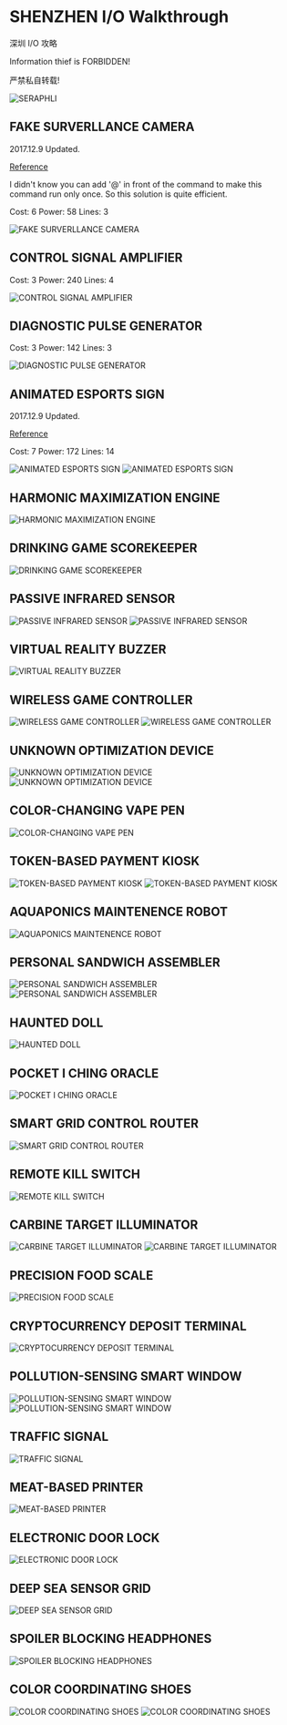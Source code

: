 # SHENZHEN I/O Walkthrough
深圳 I/O 攻略

Information thief is FORBIDDEN!

严禁私自转载!

![SERAPHLI](0.jpg)

## FAKE SURVERLLANCE CAMERA

2017.12.9 Updated.

[Reference][1]

I didn't know you can add '@' in front of the command to make this command run only once. So this solution is quite efficient.

Cost: 6 Power: 58 Lines: 3

![FAKE SURVERLLANCE CAMERA](1.jpg)

## CONTROL SIGNAL AMPLIFIER

Cost: 3 Power: 240 Lines: 4

![CONTROL SIGNAL AMPLIFIER](2.jpg)

## DIAGNOSTIC PULSE GENERATOR

Cost: 3 Power: 142 Lines: 3

![DIAGNOSTIC PULSE GENERATOR](3.jpg)

## ANIMATED ESPORTS SIGN

2017.12.9 Updated.

[Reference][1]

Cost: 7 Power: 172 Lines: 14

![ANIMATED ESPORTS SIGN](4.jpg)
![ANIMATED ESPORTS SIGN](4B.jpg)

## HARMONIC MAXIMIZATION ENGINE

![HARMONIC MAXIMIZATION ENGINE](5.jpg)

## DRINKING GAME SCOREKEEPER

![DRINKING GAME SCOREKEEPER](6.jpg)

## PASSIVE INFRARED SENSOR

![PASSIVE INFRARED SENSOR](7.jpg)
![PASSIVE INFRARED SENSOR](7B.jpg)

## VIRTUAL REALITY BUZZER

![VIRTUAL REALITY BUZZER](8.jpg)

## WIRELESS GAME CONTROLLER

![WIRELESS GAME CONTROLLER](9.jpg)
![WIRELESS GAME CONTROLLER](9B.jpg)

## UNKNOWN OPTIMIZATION DEVICE

![UNKNOWN OPTIMIZATION DEVICE](10.jpg)
![UNKNOWN OPTIMIZATION DEVICE](10B.jpg)

## COLOR-CHANGING VAPE PEN

![COLOR-CHANGING VAPE PEN](11.jpg)

## TOKEN-BASED PAYMENT KIOSK

![TOKEN-BASED PAYMENT KIOSK](12.jpg)
![TOKEN-BASED PAYMENT KIOSK](12B.jpg)

## AQUAPONICS MAINTENENCE ROBOT

![AQUAPONICS MAINTENENCE ROBOT](13.jpg)

## PERSONAL SANDWICH ASSEMBLER

![PERSONAL SANDWICH ASSEMBLER](14.jpg)
![PERSONAL SANDWICH ASSEMBLER](14B.jpg)

## HAUNTED DOLL

![HAUNTED DOLL](15.jpg)

## POCKET I CHING ORACLE

![POCKET I CHING ORACLE](16.jpg)

## SMART GRID CONTROL ROUTER

![SMART GRID CONTROL ROUTER](17.jpg)

## REMOTE KILL SWITCH

![REMOTE KILL SWITCH](18.jpg)

## CARBINE TARGET ILLUMINATOR

![CARBINE TARGET ILLUMINATOR](19.jpg)
![CARBINE TARGET ILLUMINATOR](19B.jpg)

## PRECISION FOOD SCALE

![PRECISION FOOD SCALE](20.jpg)

## CRYPTOCURRENCY DEPOSIT TERMINAL

![CRYPTOCURRENCY DEPOSIT TERMINAL](21.jpg)

## POLLUTION-SENSING SMART WINDOW

![POLLUTION-SENSING SMART WINDOW](22.jpg)
![POLLUTION-SENSING SMART WINDOW](22B.jpg)

## TRAFFIC SIGNAL

![TRAFFIC SIGNAL](23.jpg)

## MEAT-BASED PRINTER

![MEAT-BASED PRINTER](24.jpg)

## ELECTRONIC DOOR LOCK

![ELECTRONIC DOOR LOCK](25.jpg)

## DEEP SEA SENSOR GRID

![DEEP SEA SENSOR GRID](26.jpg)

## SPOILER BLOCKING HEADPHONES

![SPOILER BLOCKING HEADPHONES](27.jpg)

## COLOR COORDINATING SHOES

![COLOR COORDINATING SHOES](28.jpg)
![COLOR COORDINATING SHOES](28B.jpg)

[1]: http://steamcommunity.com/sharedfiles/filedetails/?id=780661614
